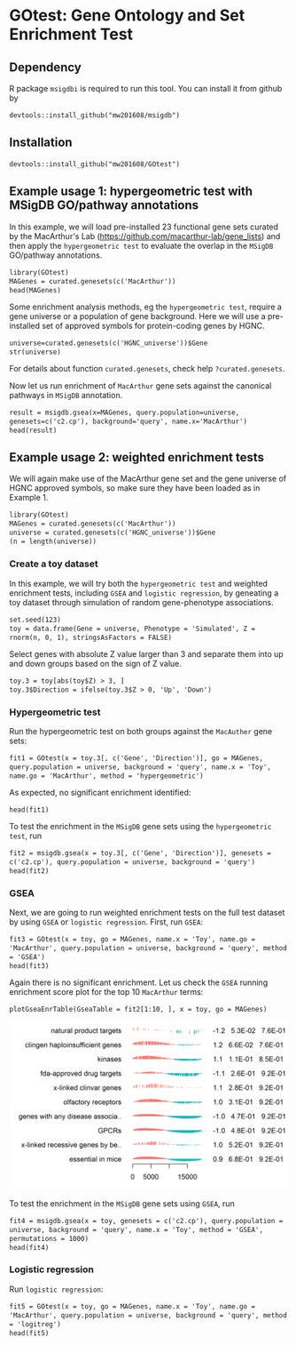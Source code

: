 # GOtest: Gene Ontology and Set Enrichment Test

## Dependency
R package `msigdbi` is required to run this tool. You can install it from github by
```
devtools::install_github("mw201608/msigdb")
```

## Installation
```
devtools::install_github("mw201608/GOtest")
```

## Example usage 1: hypergeometric test with MSigDB GO/pathway annotations

In this example, we will load pre-installed 23 functional gene sets curated by the MacArthur's Lab (https://github.com/macarthur-lab/gene_lists) and then apply the `hypergeometric test` to evaluate the overlap in the `MSigDB` GO/pathway annotations. 
```
library(GOtest)
MAGenes = curated.genesets(c('MacArthur'))
head(MAGenes)
```
Some enrichment analysis methods, eg the `hypergeometric test`, require a gene universe or a population of gene background. Here we will use a pre-installed set of approved symbols for protein-coding genes by HGNC.
```
universe=curated.genesets(c('HGNC_universe'))$Gene
str(universe)
```
For details about function `curated.genesets`, check help `?curated.genesets`.

Now let us run enrichment of `MacArthur` gene sets against the canonical pathways in `MSigDB` annotation.

```
result = msigdb.gsea(x=MAGenes, query.population=universe, genesets=c('c2.cp'), background='query', name.x='MacArthur')
head(result)
```

## Example usage 2: weighted enrichment tests

We will again make use of the MacArthur gene set and the gene universe of HGNC approved symbols, so make sure they have been loaded as in Example 1.
```
library(GOtest)
MAGenes = curated.genesets(c('MacArthur'))
universe = curated.genesets(c('HGNC_universe'))$Gene
(n = length(universe))
```
### Create a toy dataset
In this example, we will try both the `hypergeometric test` and weighted enrichment tests, including `GSEA` and `logistic regression`, by geneating a toy dataset through simulation of random gene-phenotype associations. 
```
set.seed(123)
toy = data.frame(Gene = universe, Phenotype = 'Simulated', Z = rnorm(n, 0, 1), stringsAsFactors = FALSE)
```

Select genes with absolute Z value larger than 3 and separate them into up and down groups based on the sign of Z value.
```
toy.3 = toy[abs(toy$Z) > 3, ]
toy.3$Direction = ifelse(toy.3$Z > 0, 'Up', 'Down')
```

### Hypergeometric test
Run the hypergeometric test on both groups against the `MacAuther` gene sets:
```
fit1 = GOtest(x = toy.3[, c('Gene', 'Direction')], go = MAGenes, query.population = universe, background = 'query', name.x = 'Toy', name.go = 'MacArthur', method = 'hypergeometric')
```
As expected, no significant enrichment identified:
```
head(fit1)
```

To test the enrichment in the `MSigDB` gene sets using the `hypergeometric test`, run
```
fit2 = msigdb.gsea(x = toy.3[, c('Gene', 'Direction')], genesets = c('c2.cp'), query.population = universe, background = 'query')
head(fit2)
```

### GSEA
Next, we are going to run weighted enrichment tests on the full test dataset by using `GSEA` or `logistic regression`. First, run `GSEA`:
```
fit3 = GOtest(x = toy, go = MAGenes, name.x = 'Toy', name.go = 'MacArthur', query.population = universe, background = 'query', method = 'GSEA')
head(fit3)
```
Again there is no significant enrichment. Let us check the `GSEA` running enrichment score plot for the top 10 `MacArthur` terms:
```
plotGseaEnrTable(GseaTable = fit2[1:10, ], x = toy, go = MAGenes)
```
![GSEA running enrichment score example](gsea.res.png)

To test the enrichment in the `MSigDB` gene sets using `GSEA`, run
```
fit4 = msigdb.gsea(x = toy, genesets = c('c2.cp'), query.population = universe, background = 'query', name.x = 'Toy', method = 'GSEA', permutations = 1000)
head(fit4)
```

### Logistic regression
Run `logistic regression`:
```
fit5 = GOtest(x = toy, go = MAGenes, name.x = 'Toy', name.go = 'MacArthur', query.population = universe, background = 'query', method = 'logitreg')
head(fit5)
```
